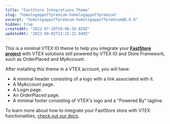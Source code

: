 ```yaml
---
title: "FastStore Integrations Theme"
slug: "homologappoffpremium-homologappoffpremium"
excerpt: "homologappoffpremium.homologappoffpremium@6.0.0"
hidden: true
createdAt: "2022-07-20T19:06:58.829Z"
updatedAt: "2022-08-02T13:25:22.840Z"
---
```

This is a minimal VTEX IO theme to help you integrate your **[FastStore project](faststore.dev)** with VTEX solutions still powered by VTEX IO and Store Framework, such as OrderPlaced and MyAccount.

After installing this theme in a VTEX account, you will have:

- A minimal header consisting of a logo with a link associated with it.
- A MyAccount page.
- A Login page.
- An OrderPlaced page.
- A minimal footer consisting of VTEX's logo and a "Powered By" tagline.

To learn more about how to integrate your FastStore store with VTEX functionalities, [check out our docs](https://faststore.dev/how-to-guides/platform-integration/vtex).